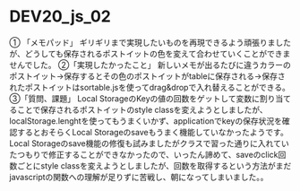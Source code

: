 # DEV20_js_02
① 「メモパッド」
ギリギリまで実現したいものを再現できるよう頑張りましたが、どうしても保存されるポストイットの色を変えて合わせていくことができませんでした。
②「実現したかったこと」
新しいメモが出るたびに違うカラーのポストイット→保存するとその色のポストイットがtableに保存される→保存されたポストイットはsortable.jsを使ってdrag&dropで入れ替えることができる。
③「質問、課題」
Local StorageのKeyの値の回数をゲットして変数に割り当てることで保存されるポストイットのstyle classを変えようとしましたが、localStorage.lenghtを使ってもうまくいかず、applicationでkeyの保存状況を確認するとおそらくLocal Storageのsaveもうまく機能していなかったようです。
Local Storageのsave機能の修復も試みましたがクラスで習った通りに入れていたつもりで修正することができなかったので、いったん諦めて、saveのclick回数ごとにstyle classを変えようとしましたが、回数を取得するという方法がまだjavascriptの関数への理解が足りずに苦戦し、朝になってしまいました。。
